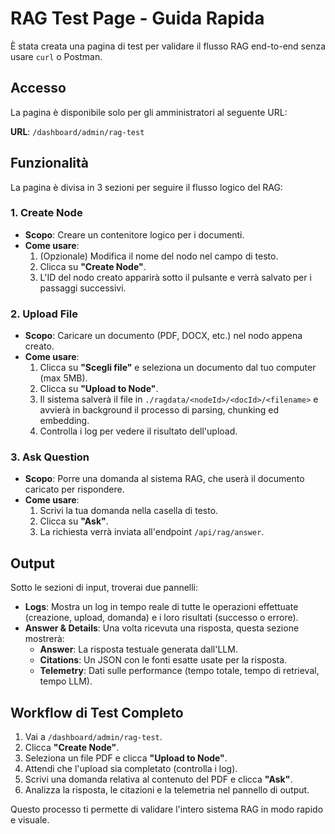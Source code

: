 # RAG Test Page - Guida Rapida

È stata creata una pagina di test per validare il flusso RAG end-to-end senza usare `curl` o Postman.

## Accesso

La pagina è disponibile solo per gli amministratori al seguente URL:

**URL**: `/dashboard/admin/rag-test`

## Funzionalità

La pagina è divisa in 3 sezioni per seguire il flusso logico del RAG:

### 1. Create Node
- **Scopo**: Creare un contenitore logico per i documenti.
- **Come usare**:
  1. (Opzionale) Modifica il nome del nodo nel campo di testo.
  2. Clicca su **"Create Node"**.
  3. L'ID del nodo creato apparirà sotto il pulsante e verrà salvato per i passaggi successivi.

### 2. Upload File
- **Scopo**: Caricare un documento (PDF, DOCX, etc.) nel nodo appena creato.
- **Come usare**:
  1. Clicca su **"Scegli file"** e seleziona un documento dal tuo computer (max 5MB).
  2. Clicca su **"Upload to Node"**.
  3. Il sistema salverà il file in `./ragdata/<nodeId>/<docId>/<filename>` e avvierà in background il processo di parsing, chunking ed embedding.
  4. Controlla i log per vedere il risultato dell'upload.

### 3. Ask Question
- **Scopo**: Porre una domanda al sistema RAG, che userà il documento caricato per rispondere.
- **Come usare**:
  1. Scrivi la tua domanda nella casella di testo.
  2. Clicca su **"Ask"**.
  3. La richiesta verrà inviata all'endpoint `/api/rag/answer`.

## Output

Sotto le sezioni di input, troverai due pannelli:

- **Logs**: Mostra un log in tempo reale di tutte le operazioni effettuate (creazione, upload, domanda) e i loro risultati (successo o errore).
- **Answer & Details**: Una volta ricevuta una risposta, questa sezione mostrerà:
  - **Answer**: La risposta testuale generata dall'LLM.
  - **Citations**: Un JSON con le fonti esatte usate per la risposta.
  - **Telemetry**: Dati sulle performance (tempo totale, tempo di retrieval, tempo LLM).

## Workflow di Test Completo

1. Vai a `/dashboard/admin/rag-test`.
2. Clicca **"Create Node"**.
3. Seleziona un file PDF e clicca **"Upload to Node"**.
4. Attendi che l'upload sia completato (controlla i log).
5. Scrivi una domanda relativa al contenuto del PDF e clicca **"Ask"**.
6. Analizza la risposta, le citazioni e la telemetria nel pannello di output.

Questo processo ti permette di validare l'intero sistema RAG in modo rapido e visuale.
